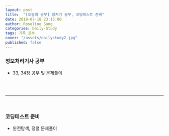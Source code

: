```yaml
---
layout: post
title:  "[오늘의 공부] 정처기 공부, 코딩테스트 준비"
date: 2019-07-18 23:15:00
author: Roseline Song
categories: Daily-Study
tags: 기록 공부
cover: "/assets/dailystudy2.jpg"
published: false
---
```


### 정보처리기사 공부

- 33, 34장 공부 및 문제풀이
​
<br>
<br>

<hr>

<br>

### 코딩테스트 준비

- 완전탐색, 정렬 문제풀이

​<br>
<br>
